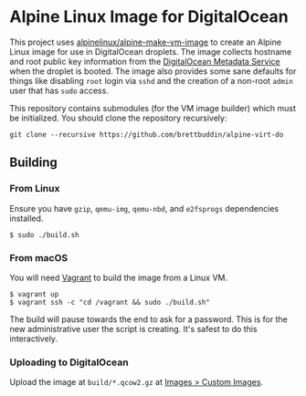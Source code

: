 # Alpine Linux Image for DigitalOcean

This project uses
[alpinelinux/alpine-make-vm-image](https://github.com/alpinelinux/alpine-make-vm-image)
to create an Alpine Linux image for use in DigitalOcean droplets. The image
collects hostname and root public key information from the [DigitalOcean
Metadata Service](https://developers.digitalocean.com/documentation/metadata/)
when the droplet is booted. The image also provides some sane defaults for
things like disabling `root` login via `sshd` and the creation of a non-root
`admin` user that has `sudo` access.

This repository contains submodules (for the VM image builder) which must be
initialized. You should clone the repository recursively:

```
git clone --recursive https://github.com/brettbuddin/alpine-virt-do
```

## Building

### From Linux

Ensure you have `gzip`, `qemu-img`, `qemu-nbd`, and `e2fsprogs` dependencies installed.

```
$ sudo ./build.sh
```

### From macOS

You will need [Vagrant](https://vagrantup.com) to build the image from a Linux
VM.

```
$ vagrant up
$ vagrant ssh -c "cd /vagrant && sudo ./build.sh"
```

The build will pause towards the end to ask for a password. This is for the new
administrative user the script is creating. It's safest to do this
interactively.

### Uploading to DigitalOcean

Upload the image at `build/*.qcow2.gz` at [Images > Custom
Images](https://cloud.digitalocean.com/images/custom_images).
